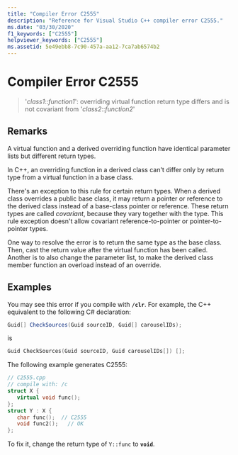 ```yaml
---
title: "Compiler Error C2555"
description: "Reference for Visual Studio C++ compiler error C2555."
ms.date: "03/30/2020"
f1_keywords: ["C2555"]
helpviewer_keywords: ["C2555"]
ms.assetid: 5e49ebb8-7c90-457a-aa12-7ca7ab6574b2
---
```

# Compiler Error C2555

> '*class1*::*function1*': overriding virtual function return type differs and is not covariant from '*class2*::*function2*'

## Remarks

A virtual function and a derived overriding function have identical parameter lists but different return types.

In C++, an overriding function in a derived class can't differ only by return type from a virtual function in a base class.

There's an exception to this rule for certain return types. When a derived class overrides a public base class, it may return a pointer or reference to the derived class instead of a base-class pointer or reference. These return types are called *covariant*, because they vary together with the type. This rule exception doesn't allow covariant reference-to-pointer or pointer-to-pointer types.

One way to resolve the error is to return the same type as the base class. Then, cast the return value after the virtual function has been called. Another is to also change the parameter list, to make the derived class member function an overload instead of an override.

## Examples

You may see this error if you compile with **`/clr`**. For example, the C++ equivalent to the following C# declaration:

```csharp
Guid[] CheckSources(Guid sourceID, Guid[] carouselIDs);
```

is

```cpp
Guid CheckSources(Guid sourceID, Guid carouselIDs[]) [];
```

The following example generates C2555:

```cpp
// C2555.cpp
// compile with: /c
struct X {
   virtual void func();
};
struct Y : X {
   char func();  // C2555
   void func2();   // OK
};
```

To fix it, change the return type of `Y::func` to **`void`**.
